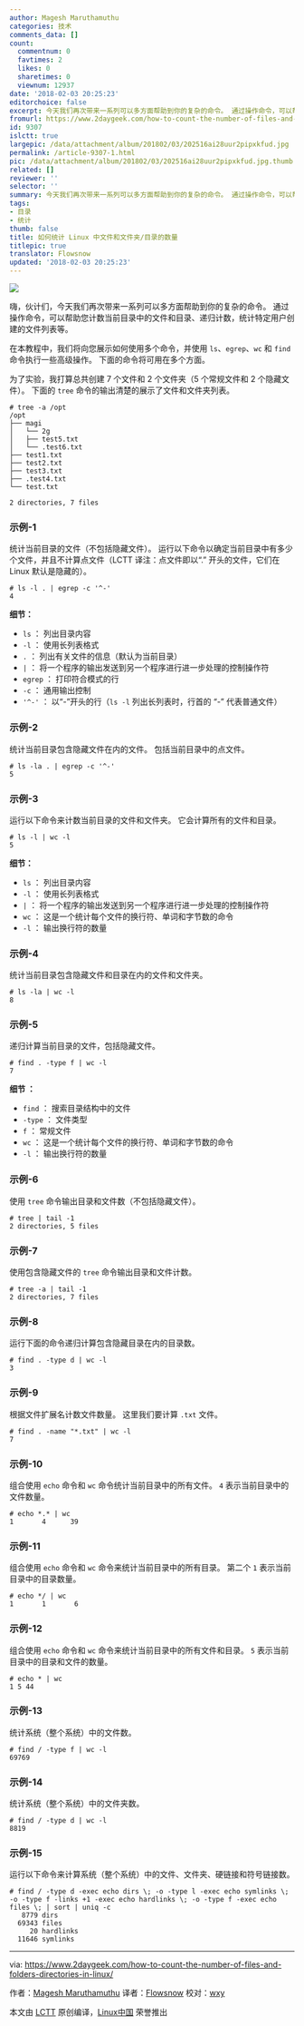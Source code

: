 ```yaml
---
author: Magesh Maruthamuthu
categories: 技术
comments_data: []
count:
  commentnum: 0
  favtimes: 2
  likes: 0
  sharetimes: 0
  viewnum: 12937
date: '2018-02-03 20:25:23'
editorchoice: false
excerpt: 今天我们再次带来一系列可以多方面帮助到你的复杂的命令。 通过操作命令，可以帮助您计数当前目录中的文件和目录、递归计数，统计特定用户创建的文件列表等。
fromurl: https://www.2daygeek.com/how-to-count-the-number-of-files-and-folders-directories-in-linux/
id: 9307
islctt: true
largepic: /data/attachment/album/201802/03/202516ai28uur2pipxkfud.jpg
permalink: /article-9307-1.html
pic: /data/attachment/album/201802/03/202516ai28uur2pipxkfud.jpg.thumb.jpg
related: []
reviewer: ''
selector: ''
summary: 今天我们再次带来一系列可以多方面帮助到你的复杂的命令。 通过操作命令，可以帮助您计数当前目录中的文件和目录、递归计数，统计特定用户创建的文件列表等。
tags:
- 目录
- 统计
thumb: false
title: 如何统计 Linux 中文件和文件夹/目录的数量
titlepic: true
translator: Flowsnow
updated: '2018-02-03 20:25:23'
---
```


![](/data/attachment/album/201802/03/202516ai28uur2pipxkfud.jpg)


嗨，伙计们，今天我们再次带来一系列可以多方面帮助到你的复杂的命令。 通过操作命令，可以帮助您计数当前目录中的文件和目录、递归计数，统计特定用户创建的文件列表等。


在本教程中，我们将向您展示如何使用多个命令，并使用 `ls`、`egrep`、`wc` 和 `find` 命令执行一些高级操作。 下面的命令将可用在多个方面。


为了实验，我打算总共创建 7 个文件和 2 个文件夹（5 个常规文件和 2 个隐藏文件）。 下面的 `tree` 命令的输出清楚的展示了文件和文件夹列表。



```
# tree -a /opt
/opt
├── magi
│   └── 2g
│   ├── test5.txt
│   └── .test6.txt
├── test1.txt
├── test2.txt
├── test3.txt
├── .test4.txt
└── test.txt

2 directories, 7 files

```

### 示例-1


统计当前目录的文件（不包括隐藏文件）。 运行以下命令以确定当前目录中有多少个文件，并且不计算点文件（LCTT 译注：点文件即以“.” 开头的文件，它们在 Linux 默认是隐藏的）。



```
# ls -l . | egrep -c '^-'
4

```

**细节：**


* `ls` ： 列出目录内容
* `-l` ： 使用长列表格式
* `.` ： 列出有关文件的信息（默认为当前目录）
* `|` ： 将一个程序的输出发送到另一个程序进行进一步处理的控制操作符
* `egrep` ： 打印符合模式的行
* `-c` ： 通用输出控制
* `'^-'` ： 以“-”开头的行（`ls -l` 列出长列表时，行首的 “-” 代表普通文件）


### 示例-2


统计当前目录包含隐藏文件在内的文件。 包括当前目录中的点文件。



```
# ls -la . | egrep -c '^-'
5

```

### 示例-3


运行以下命令来计数当前目录的文件和文件夹。 它会计算所有的文件和目录。



```
# ls -l | wc -l
5

```

**细节：**


* `ls` ： 列出目录内容
* `-l` ： 使用长列表格式
* `|` ： 将一个程序的输出发送到另一个程序进行进一步处理的控制操作符
* `wc` ： 这是一个统计每个文件的换行符、单词和字节数的命令
* `-l` ： 输出换行符的数量


### 示例-4


统计当前目录包含隐藏文件和目录在内的文件和文件夹。



```
# ls -la | wc -l
8

```

### 示例-5


递归计算当前目录的文件，包括隐藏文件。



```
# find . -type f | wc -l
7

```

**细节 ：**


* `find` ： 搜索目录结构中的文件
* `-type` ： 文件类型
* `f` ： 常规文件
* `wc` ： 这是一个统计每个文件的换行符、单词和字节数的命令
* `-l` ： 输出换行符的数量


### 示例-6


使用 `tree` 命令输出目录和文件数（不包括隐藏文件）。



```
# tree | tail -1
2 directories, 5 files

```

### 示例-7


使用包含隐藏文件的 `tree` 命令输出目录和文件计数。



```
# tree -a | tail -1
2 directories, 7 files

```

### 示例-8


运行下面的命令递归计算包含隐藏目录在内的目录数。



```
# find . -type d | wc -l
3

```

### 示例-9


根据文件扩展名计数文件数量。 这里我们要计算 `.txt` 文件。



```
# find . -name "*.txt" | wc -l
7

```

### 示例-10


组合使用 `echo` 命令和 `wc` 命令统计当前目录中的所有文件。 `4` 表示当前目录中的文件数量。



```
# echo *.* | wc
1       4      39

```

### 示例-11


组合使用 `echo` 命令和 `wc` 命令来统计当前目录中的所有目录。 第二个 `1` 表示当前目录中的目录数量。



```
# echo */ | wc
1       1       6

```

### 示例-12


组合使用 `echo` 命令和 `wc` 命令来统计当前目录中的所有文件和目录。 `5` 表示当前目录中的目录和文件的数量。



```
# echo * | wc
1 5 44

```

### 示例-13


统计系统（整个系统）中的文件数。



```
# find / -type f | wc -l
69769

```

### 示例-14


统计系统（整个系统）中的文件夹数。



```
# find / -type d | wc -l
8819

```

### 示例-15


运行以下命令来计算系统（整个系统）中的文件、文件夹、硬链接和符号链接数。



```
# find / -type d -exec echo dirs \; -o -type l -exec echo symlinks \; -o -type f -links +1 -exec echo hardlinks \; -o -type f -exec echo files \; | sort | uniq -c
   8779 dirs
  69343 files
     20 hardlinks
  11646 symlinks

```



---


via: <https://www.2daygeek.com/how-to-count-the-number-of-files-and-folders-directories-in-linux/>


作者：[Magesh Maruthamuthu](https://www.2daygeek.com/author/magesh/) 译者：[Flowsnow](https://github.com/Flowsnow) 校对：[wxy](https://github.com/wxy)


本文由 [LCTT](https://github.com/LCTT/TranslateProject) 原创编译，[Linux中国](https://linux.cn/) 荣誉推出